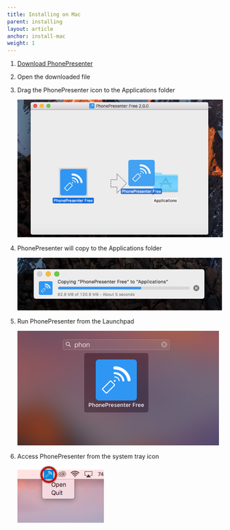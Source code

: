 ```yaml
---
title: Installing on Mac
parent: installing
layout: article
anchor: install-mac
weight: 1
---
```


1. <a href="https://phonepresenter.com/#download">Download PhonePresenter</a>


2. Open the downloaded file


3. Drag the PhonePresenter icon to the Applications folder

    ![PhonePresenter installer on Mac](/assets/img/drag_mac.png)

4. PhonePresenter will copy to the Applications folder

    ![PhonePresenter copying to Applications on Mac](/assets/img/install_mac.png)

5. Run PhonePresenter from the Launchpad

    ![Launching PhonePresenter on Mac](/assets/img/launch_mac.png)


6. Access PhonePresenter from the system tray icon

    ![PhonePresenter in system tray](/assets/img/system_tray_mac.png)
